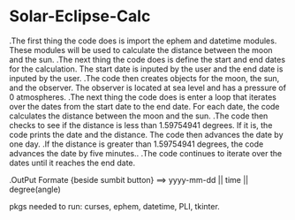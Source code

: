 # Solar-Eclipse-Calc
.The first thing the code does is import the ephem and datetime modules. These modules will be used to calculate the distance between the moon and the sun.
.The next thing the code does is define the start and end dates for the calculation. The start date is inputed by the user and the end date is inputed by the user.
.The code then creates objects for the moon, the sun, and the observer. The observer is located at sea level and has a pressure of 0 atmospheres.
.The next thing the code does is enter a loop that iterates over the dates from the start date to the end date. For each date, the code calculates the distance between the moon and the sun.
.The code then checks to see if the distance is less than 1.59754941 degrees. If it is, the code prints the date and the distance. The code then advances the date by one day.
.If the distance is greater than 1.59754941 degrees, the code advances the date by five minutes..
.The code continues to iterate over the dates until it reaches the end date.

.OutPut Formate {beside sumbit button} ==> yyyy-mm-dd || time || degree(angle)

pkgs needed to run: curses, ephem, datetime, PLI, tkinter.
